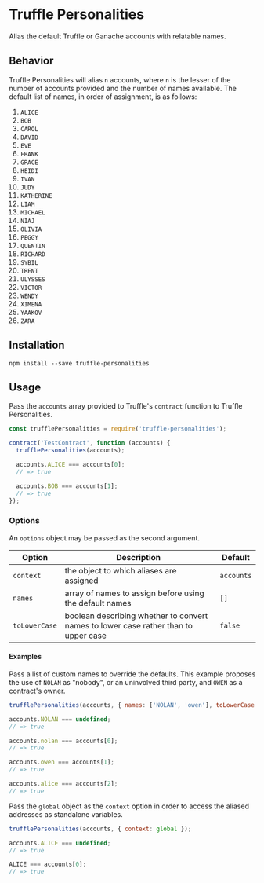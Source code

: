 # Truffle Personalities

Alias the default Truffle or Ganache accounts with relatable names.

## Behavior

Truffle Personalities will alias `n` accounts, where `n` is the lesser of the number of accounts provided and the number of names available.  The default list of names, in order of assignment, is as follows:

1. `ALICE`
1. `BOB`
1. `CAROL`
1. `DAVID`
1. `EVE`
1. `FRANK`
1. `GRACE`
1. `HEIDI`
1. `IVAN`
1. `JUDY`
1. `KATHERINE`
1. `LIAM`
1. `MICHAEL`
1. `NIAJ`
1. `OLIVIA`
1. `PEGGY`
1. `QUENTIN`
1. `RICHARD`
1. `SYBIL`
1. `TRENT`
1. `ULYSSES`
1. `VICTOR`
1. `WENDY`
1. `XIMENA`
1. `YAAKOV`
1. `ZARA`

## Installation

```shell
npm install --save truffle-personalities
```

## Usage

Pass the `accounts` array provided to Truffle's `contract` function to Truffle Personalities.

```javascript
const trufflePersonalities = require('truffle-personalities');

contract('TestContract', function (accounts) {
  trufflePersonalities(accounts);

  accounts.ALICE === accounts[0];
  // => true

  accounts.BOB === accounts[1];
  // => true
});
```

### Options

An `options` object may be passed as the second argument.

| Option | Description | Default |
|-|-|-|
| `context` | the object to which aliases are assigned | `accounts` |
| `names` | array of names to assign before using the default names | `[]` |
| `toLowerCase` | boolean describing whether to convert names to lower case rather than to upper case | `false` |

#### Examples

Pass a list of custom names to override the defaults.  This example proposes the use of `NOLAN` as "nobody", or an uninvolved third party, and `OWEN` as a contract's owner.

```javascript
trufflePersonalities(accounts, { names: ['NOLAN', 'owen'], toLowerCase: true});

accounts.NOLAN === undefined;
// => true

accounts.nolan === accounts[0];
// => true

accounts.owen === accounts[1];
// => true

accounts.alice === accounts[2];
// => true
```

Pass the `global` object as the `context` option in order to access the aliased addresses as standalone variables.

```javascript
trufflePersonalities(accounts, { context: global });

accounts.ALICE === undefined;
// => true

ALICE === accounts[0];
// => true
```
